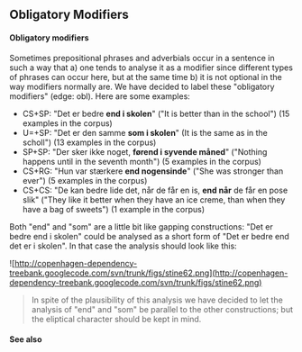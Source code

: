 ## Obligatory Modifiers ##

#### Obligatory modifiers ####

Sometimes prepositional phrases and adverbials occur in a sentence in such a way that a) one tends to analyse it as a modifier since different types of phrases can occur here, but at the same time b) it is not optional in the way modifiers normally are. We have decided to label these "obligatory modifiers" (edge: obl). Here are some examples:

  * CS+SP: "Det er bedre **end i skolen**" ("It is better than in the school") (15 examples in the corpus)
  * U=+SP: "Det er den samme **som i skolen**" (It is the same as in the scholl") (13 examples in the corpus)
  * SP+SP: "Der sker ikke noget, **førend i syvende måned**" ("Nothing happens until in the seventh month") (5 examples in the corpus)
  * CS+RG: "Hun var stærkere **end nogensinde**" ("She was stronger than ever") (5 examples in the corpus)
  * CS+CS: "De kan bedre lide det, når de får en is, **end når** de får en pose slik" ("They like it better when they have an ice creme, than when they have a bag of sweets") (1 example in the corpus)

Both "end" and "som" are a little bit like gapping constructions: "Det er bedre end i skolen" could be analysed as a short form of "Det er bedre end det er i skolen". In that case the analysis should look like this:

![http://copenhagen-dependency-treebank.googlecode.com/svn/trunk/figs/stine62.png](http://copenhagen-dependency-treebank.googlecode.com/svn/trunk/figs/stine62.png)

> In spite of the plausibility of this analysis we have decided to let the analysis of "end" and "som" be parallel to the other constructions; but the eliptical character should be kept in mind.


#### See also ####

